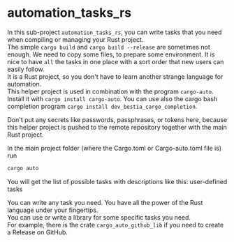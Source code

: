 # automation_tasks_rs

In this sub-project `automation_tasks_rs`, you can write tasks that you need when compiling or managing your Rust project.  
The simple `cargo build` and `cargo build --release` are sometimes not enough. We need to copy some files, to prepare some environment. It is nice to have `all` the tasks in one place with a sort order that new users can easily follow.  
It is a Rust project, so you don't have to learn another strange language for automation.  
This helper project is used in combination with the program `cargo-auto`. Install it with `cargo install cargo-auto`.
You can use also the cargo bash completion program `cargo install dev_bestia_cargo_completion`.  

Don't put any secrets like passwords, passphrases, or tokens here, because this helper project is pushed to the remote repository together with the main Rust project.  

In the main  project folder (where the Cargo.toml or Cargo-auto.toml file is) run

```bash
cargo auto
```

You will get the list of possible tasks with descriptions like this:
user-defined tasks

You can write any task you need. You have all the power of the Rust language under your fingertips.  
You can use or write a library for some specific tasks you need.  
For example, there is the crate `cargo_auto_github_lib` if you need to create a Release on GitHub.  
